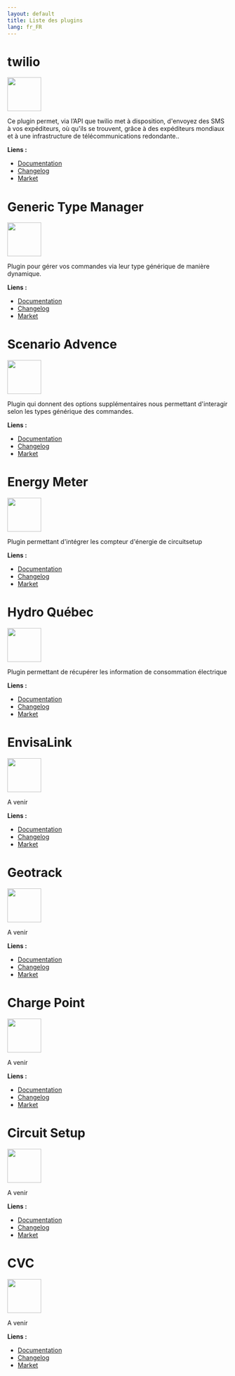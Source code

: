 ```yaml
---
layout: default
title: Liste des plugins
lang: fr_FR
---
```


# twilio

[<img width="77" src="https://market.jeedom.com/filestore/market/plugin/images/twilio_icon.png">]({{site.baseurl}}/twilio/{{page.lang}})

Ce plugin permet, via l’API que twilio met à disposition, d'envoyez des SMS à vos expéditeurs, où qu'ils se trouvent, grâce à des expéditeurs mondiaux et à une infrastructure de télécommunications redondante..

**Liens :**
- [Documentation]({{site.baseurl}}/twilio/{{page.lang}})
- [Changelog]({{site.baseurl}}/twilio/{{page.lang}}/changelog)
- <a href="https://market.jeedom.com/?v=d&plugin_id=4233" target="_blank">Market</a>

# Generic Type Manager

[<img width="77" src="https://market.jeedom.com/filestore/market/plugin/images/genericTypeManager_icon.png">]({{site.baseurl}}/genericTypeManager/{{page.lang}})

Plugin pour gérer vos commandes via leur type générique de manière dynamique.

**Liens :**
- [Documentation]({{site.baseurl}}/genericTypeManager/{{page.lang}})
- [Changelog]({{site.baseurl}}/genericTypeManager/{{page.lang}}/changelog)
- <a href="https://market.jeedom.com/?v=d&plugin_id=4235" target="_blank">Market</a>

# Scenario Advence

[<img width="77" src="https://market.jeedom.com/filestore/market/plugin/images/scenarioAdvence_icon.png">]({{site.baseurl}}/scenarioAdvence/{{page.lang}})

Plugin qui donnent des options supplémentaires nous permettant d'interagir selon les types générique des commandes.

**Liens :**
- [Documentation]({{site.baseurl}}/scenarioAdvence/{{page.lang}})
- [Changelog]({{site.baseurl}}/scenarioAdvence/{{page.lang}}/changelog)
- <a href="https://market.jeedom.com/?v=d&plugin_id=4241" target="_blank">Market</a>

# Energy Meter

[<img width="77" src="https://market.jeedom.com/filestore/market/plugin/images/energyMeter_icon.png">]({{site.baseurl}}/energyMeter/{{page.lang}})

Plugin permettant d'intégrer les compteur d'énergie de circuitsetup

**Liens :**
- [Documentation]({{site.baseurl}}/energyMeter/{{page.lang}})
- [Changelog]({{site.baseurl}}/energyMeter/{{page.lang}}/changelog)
- <a href="https://market.jeedom.com/?v=d&plugin_id=4242" target="_blank">Market</a>

# Hydro Québec

[<img width="77" src="https://market.jeedom.com/filestore/market/plugin/images/hydroQuebec_icon.png">]({{site.baseurl}}/hydroQuebec/{{page.lang}})

Plugin permettant de récupérer les information de consommation électrique

**Liens :**
- [Documentation]({{site.baseurl}}/hydroQuebec/{{page.lang}})
- [Changelog]({{site.baseurl}}/hydroQuebec/{{page.lang}}/changelog)
- <a href="https://market.jeedom.com/?v=d&plugin_id=4243" target="_blank">Market</a>

# EnvisaLink

[<img width="77" src="https://market.jeedom.com/filestore/market/plugin/images/envisalink_icon.png">]({{site.baseurl}}/envisaLink/{{page.lang}})

A venir

**Liens :**
- [Documentation]({{site.baseurl}}/envisaLink/{{page.lang}})
- [Changelog]({{site.baseurl}}/envisaLink/{{page.lang}}/changelog)
- <a href="https://market.jeedom.com/?v=d&plugin_id=4271" target="_blank">Market</a>

# Geotrack

[<img width="77" src="https://market.jeedom.com/filestore/market/plugin/images/geotrack_icon.png">]({{site.baseurl}}/geotrack/{{page.lang}})

A venir

**Liens :**
- [Documentation]({{site.baseurl}}/geotrack/{{page.lang}})
- [Changelog]({{site.baseurl}}/geotrack/{{page.lang}}/changelog)
- <a href="https://market.jeedom.com/?v=d&plugin_id=4272" target="_blank">Market</a>

# Charge Point

[<img width="77" src="https://market.jeedom.com/filestore/market/plugin/images/chargePoint_icon.png">]({{site.baseurl}}/chargePoint/{{page.lang}})

A venir

**Liens :**
- [Documentation]({{site.baseurl}}/chargePoint/{{page.lang}})
- [Changelog]({{site.baseurl}}/chargePoint/{{page.lang}}/changelog)
- <a href="https://market.jeedom.com/?v=d&plugin_id=4274" target="_blank">Market</a>

# Circuit Setup

[<img width="77" src="https://market.jeedom.com/filestore/market/plugin/images/circuitSetup_icon.png">]({{site.baseurl}}/circuitSetup/{{page.lang}})

A venir

**Liens :**
- [Documentation]({{site.baseurl}}/circuitSetup/{{page.lang}})
- [Changelog]({{site.baseurl}}/circuitSetup/{{page.lang}}/changelog)
- <a href="https://market.jeedom.com/?v=d&plugin_id=4270" target="_blank">Market</a>

# CVC

[<img width="77" src="https://market.jeedom.com/filestore/market/plugin/images/cvc_icon.png">]({{site.baseurl}}/cvc/{{page.lang}})

A venir

**Liens :**
- [Documentation]({{site.baseurl}}/cvc/{{page.lang}})
- [Changelog]({{site.baseurl}}/cvc/{{page.lang}}/changelog)
- <a href="https://market.jeedom.com/?v=d&plugin_id=4273" target="_blank">Market</a>